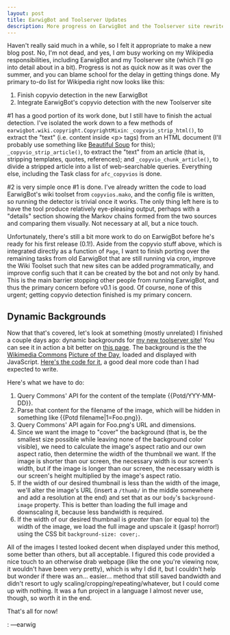 ```yaml
---
layout: post
title: EarwigBot and Toolserver Updates
description: More progress on EarwigBot and the Toolserver site rewrite, including dynamic backgrounds.
---
```


Haven't really said much in a while, so I felt it appropriate to make a new
blog post. No, I'm not dead, and yes, I _am_ busy working on my Wikipedia
responsibilities, including EarwigBot and my Toolserver site (which I'll go
into detail about in a bit). Progress is not as quick now as it was over the
summer, and you can blame school for the delay in getting things done. My
primary to-do list for Wikipedia right now looks like this:

1. Finish copyvio detection in the new EarwigBot
2. Integrate EarwigBot's copyvio detection with the new Toolserver site

\#1 has a good portion of its work done, but I still have to finish the actual
detection. I've isolated the work down to a few methods of
`earwigbot.wiki.copyright.CopyrightMixin`: `_copyvio_strip_html()`, to
extract the "text" (i.e. content inside &lt;p&gt; tags) from an HTML document
(I'll probably use something like
[Beautiful Soup](http://www.crummy.com/software/BeautifulSoup/) for this);
`_copyvio_strip_article()`, to extract the "text" from an article (that is,
stripping templates, quotes, references); and `_copyvio_chunk_article()`, to
divide a stripped article into a list of web-searchable queries. Everything
else, including the Task class for `afc_copyvios` is done.

\#2 is very simple once #1 is done. I've already written the code to load
EarwigBot's wiki toolset from `copyvios.mako`, and the config file is written,
so running the detector is trivial once it works. The only thing left here is
to have the tool produce relatively eye-pleasing output, perhaps with a
"details" section showing the Markov chains formed from the two sources and
comparing them visually. Not necessary at all, but a nice touch.

Unfortunately, there's still a bit more work to do on EarwigBot before he's
ready for his first release (0.1!). Aside from the copyvio stuff above, which
is integrated directly as a function of `Page`, I want to finish porting over
the remaining tasks from old EarwigBot that are still running via cron, improve
the Wiki Toolset such that new sites can be added programmatically, and improve
config such that it can be created by the bot and not only by hand. This is the
main barrier stopping other people from running EarwigBot, and thus the primary
concern before v0.1 is good. Of course, none of this urgent; getting copyvio
detection finished is my primary concern.

## Dynamic Backgrounds

Now that that's covered, let's look at something (mostly unrelated) I finished
a couple days ago: dynamic backgrounds for
[my new toolserver site](http://toolserver.org/~earwig/rewrite)! You can see it
in action a bit better on [this page](http://toolserver.org/~earwig/earwigbot).
The background is the the [Wikimedia Commons](//commons.wikimedia.org/)
[Picture of the Day](//commons.wikimedia.org/wiki/Commons:Picture_of_the_day),
loaded and displayed with JavaScript.
[Here's the code for it](//github.com/earwig/toolserver/blob/master/static/js/potd.js),
a good deal more code than I had expected to write.

Here's what we have to do:

1. Query Commons' API for the content of the template \{\{Potd/YYY-MM-DD}}.
2. Parse that content for the filename of the image, which will be hidden in
   something like \{\{Potd filename|1=Foo.png}}.
3. Query Commons' API again for Foo.png's URL and dimensions.
4. Since we want the image to "cover" the background (that is, be the smallest
   size possible while leaving none of the background color visible), we need
   to calculate the image's aspect ratio and our own aspect ratio, then
   determine the width of the thumbnail we want. If the image is shorter than
   our screen, the necessary width is our screen's width, but if the image is
   longer than our screen, the necessary width is our screen's height
   multiplied by the image's aspect ratio.
5. If the width of our desired thumbnail is less than the width of the image,
   we'll alter the image's URL (insert a `/thumb/` in the middle somewhere and
   add a resolution at the end) and set that as our `body`'s `background-image`
   property. This is better than loading the full image and downscaling it,
   because less bandwidth is required.
6. If the width of our desired thumbnail is _greater_ than (or equal to) the
   width of the image, we load the full image and upscale it (gasp! horror!)
   using the CSS bit `background-size: cover;`.

All of the images I tested looked decent when displayed under this method, some
better than others, but all acceptable. I figured this code provided a nice
touch to an otherwise drab webpage (like the one you're viewing now, it
wouldn't have been very pretty), which is why I did it, but I couldn't help but
wonder if there was an... easier... method that still saved bandwidth and
didn't resort to ugly scaling/cropping/repeating/whatever, but I could come up
with nothing. It was a fun project in a language I almost never use, though, so
worth it in the end.

That's all for now!

: &mdash;earwig
